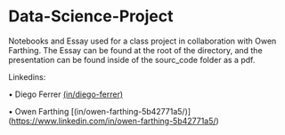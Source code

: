 # Data-Science-Project
Notebooks and Essay used for a class project in collaboration with Owen Farthing.
The Essay can be found at the root of the directory, and the presentation can be found inside of the sourc_code folder as a pdf.

Linkedins:

• Diego Ferrer [(in/diego-ferrer)](https://www.linkedin.com/in/diego-ferrer)


• Owen Farthing [(in/owen-farthing-5b42771a5/)] (https://www.linkedin.com/in/owen-farthing-5b42771a5/)



